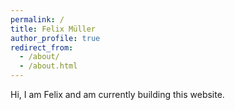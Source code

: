 ```yaml
---
permalink: /
title: Felix Müller
author_profile: true
redirect_from:
  - /about/
  - /about.html
---
```


Hi, I am Felix and am currently building this website.
